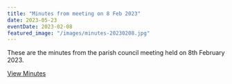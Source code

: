```yaml
---
title: "Minutes from meeting on 8 Feb 2023"
date: 2023-05-23
eventDate: 2023-02-08
featured_image: "/images/minutes-20230208.jpg"
---
```

These are the minutes from the parish council meeting held on 8th February 2023.

<!--more-->

[View Minutes](/pdfs/minutes-20230208.pdf)
